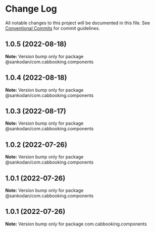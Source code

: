 # Change Log

All notable changes to this project will be documented in this file.
See [Conventional Commits](https://conventionalcommits.org) for commit guidelines.

## 1.0.5 (2022-08-18)

**Note:** Version bump only for package @sankodan/com.cabbooking.components





## 1.0.4 (2022-08-18)

**Note:** Version bump only for package @sankodan/com.cabbooking.components





## 1.0.3 (2022-08-17)

**Note:** Version bump only for package @sankodan/com.cabbooking.components





## 1.0.2 (2022-07-26)

**Note:** Version bump only for package @sankodan/com.cabbooking.components





## 1.0.1 (2022-07-26)

**Note:** Version bump only for package @sankodan/com.cabbooking.components





## 1.0.1 (2022-07-26)

**Note:** Version bump only for package com.cabbooking.components
